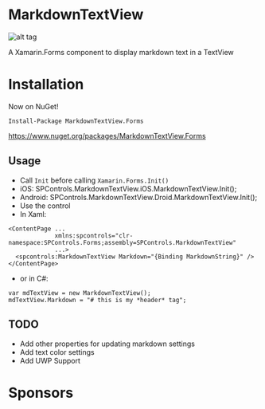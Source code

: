 # MarkdownTextView

![alt tag](https://alexdunndev.files.wordpress.com/2017/02/xamagonmarkdown.png?w=1462)

A Xamarin.Forms component to display markdown text in a TextView
# Installation

Now on NuGet!

`Install-Package MarkdownTextView.Forms`

https://www.nuget.org/packages/MarkdownTextView.Forms


## Usage
- Call `Init` before calling `Xamarin.Forms.Init()`
- iOS: SPControls.MarkdownTextView.iOS.MarkdownTextView.Init();
- Android: SPControls.MarkdownTextView.Droid.MarkdownTextView.Init();
- Use the control
- In Xaml:

``` 
<ContentPage ...
             xmlns:spcontrols="clr-namespace:SPControls.Forms;assembly=SPControls.MarkdownTextView"
             ...>
  <spcontrols:MarkdownTextView Markdown="{Binding MarkdownString}" />
</ContentPage>
```
- or in C#:
```
var mdTextView = new MarkdownTextView();
mdTextView.Markdown = "# this is my *header* tag";
```
             
## TODO
- Add other properties for updating markdown settings
- Add text color settings
- Add UWP Support

# Sponsors

